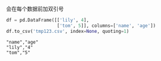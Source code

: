 会在每个数据前加双引号

```python
df = pd.DataFrame([['lily', 4], 
                   ['tom', 5]], columns=['name', 'age'])
df.to_csv('tmp123.csv', index=None, quoting=1)
```

```
"name","age"
"lily","4"
"tom","5"
```

